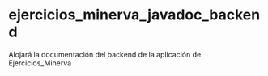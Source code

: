 # ejercicios_minerva_javadoc_backend
Alojará la documentación del backend de la aplicación de Ejercicios_Minerva
